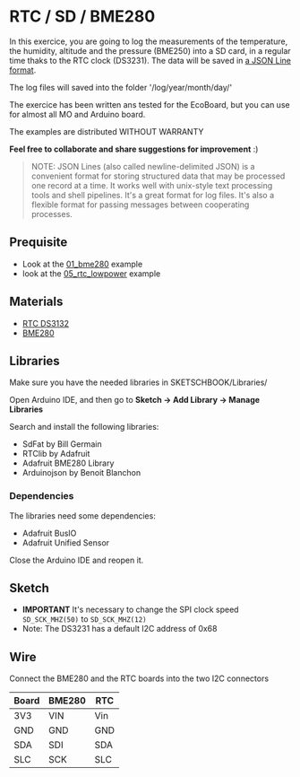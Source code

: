 # RTC / SD / BME280

In this exercice, you are going to log the measurements of the temperature, the humidity, altitude and the pressure (BME250) into a SD card, in a regular time thaks to the RTC clock (DS3231). The data will be saved in [a JSON Line format](https://jsonlines.org/). 

The log files will saved into the folder '/log/year/month/day/'

The exercice has been written ans tested for the EcoBoard, but you can use for almost all MO and Arduino board.

The examples are distributed WITHOUT WARRANTY

**Feel free to collaborate and share suggestions for improvement** :)

> NOTE: JSON Lines (also called newline-delimited JSON) is a convenient format for storing structured data that may be processed one record at a time. It works well with unix-style text processing tools and shell pipelines. It's a great format for log files. It's also a flexible format for passing messages between cooperating processes. 

## Prequisite
* Look at the [01_bme280](https://github.com/ecosensors/EcoBoard/tree/master/examples/01_bme280) example
* look at the [05_rtc_lowpower](https://github.com/ecosensors/EcoBoard/tree/master/examples/05_rtc-lowpower) example

## Materials
* [RTC DS3132](https://www.adafruit.com/product/3013)
* [BME280](https://www.adafruit.com/product/2652)

## Libraries
Make sure you have the needed libraries in SKETSCHBOOK/Libraries/

Open Arduino IDE, and then go to **Sketch -> Add Library -> Manage Libraries** 

Search and install the following libraries:

* SdFat by Bill Germain
* RTClib by Adafruit
* Adafruit BME280 Library
* Arduinojson by Benoit Blanchon

### Dependencies
The libraries need some dependencies:

* Adafruit BusIO
* Adafruit Unified Sensor


Close the Arduino IDE and reopen it.

## Sketch
* **IMPORTANT** It's necessary to change the SPI clock speed `SD_SCK_MHZ(50)` to `SD_SCK_MHZ(12)`
* Note: The DS3231 has a default I2C address of 0x68

## Wire

Connect the BME280 and the RTC boards into the two I2C connectors

Board | BME280 | RTC
--- | --- | ---
3V3 | VIN | Vin
GND | GND | GND
SDA | SDI | SDA
SLC | SCK | SLC